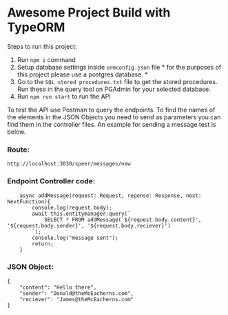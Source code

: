 # Awesome Project Build with TypeORM

Steps to run this project:

1. Run `npm i` command
2. Setup database settings inside `ormconfig.json` file * for the purposes of this project please use a postgres database. *
3. Go to the `SQL stored procedures.txt` file to get the stored procedures. Run these in the query tool on PGAdmin for your selected database.
4. Run `npm run start` to run the API

To test the API use Postman to query the endpoints. To find the names of the elements in the JSON Objects you need to send as parameters you can find them in the controller files. An example for sending a message test is below.

### Route:
```
http://localhost:3030/speer/messages/new
```

### Endpoint Controller code:
```
    async addMessage(request: Request, reponse: Response, next: NextFunction){
        console.log(request.body);
        await this.entitymanager.query(`
            SELECT * FROM addMessage('${request.body.content}', '${request.body.sender}', '${request.body.reciever}')
        `);
        console.log("message sent");
        return;
    }
```

### JSON  Object:
```
{
    "content": "Hello there",
    "sender": "Donald@theMcEacherns.com",
    "reciever": "James@theMcEacherns.com"
}
```